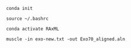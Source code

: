 ```
conda init
```
```
source ~/.bashrc
```
```
conda activate RAxML
```
```
muscle -in exo-new.txt -out Exo70_aligned.aln
```
